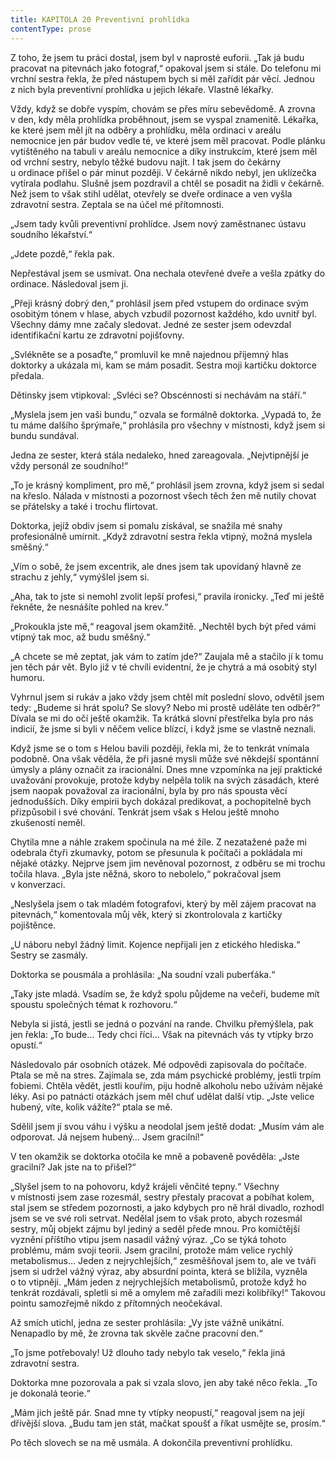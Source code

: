 ```yaml
---
title: KAPITOLA 20 Preventivní prohlídka
contentType: prose
---
```


<section>

Z toho, že jsem tu práci dostal, jsem byl v naprosté euforii. „Tak já budu pracovat na pitevnách jako fotograf,“ opakoval jsem si stále. Do telefonu mi vrchní sestra řekla, že před nástupem bych si měl zařídit pár věcí. Jednou z nich byla preventivní prohlídka u jejich lékaře. Vlastně lékařky.

Vždy, když se dobře vyspím, chovám se přes míru sebevědomě. A zrovna v den, kdy měla prohlídka proběhnout, jsem se vyspal znamenitě. Lékařka, ke které jsem měl jít na odběry a prohlídku, měla ordinaci v areálu nemocnice jen pár budov vedle té, ve které jsem měl pracovat. Podle plánku vytištěného na tabuli v areálu nemocnice a díky instrukcím, které jsem měl od vrchní sestry, nebylo těžké budovu najít. I tak jsem do čekárny u ordinace přišel o pár minut později. V čekárně nikdo nebyl, jen uklízečka vytírala podlahu. Slušně jsem pozdravil a chtěl se posadit na židli v čekárně. Než jsem to však stihl udělat, otevřely se dveře ordinace a ven vyšla zdravotní sestra. Zeptala se na účel mé přítomnosti.

„Jsem tady kvůli preventivní prohlídce. Jsem nový zaměstnanec ústavu soudního lékařství.“

„Jdete pozdě,“ řekla pak.

Nepřestával jsem se usmívat. Ona nechala otevřené dveře a vešla zpátky do ordinace. Následoval jsem ji.

„Přeji krásný dobrý den,“ prohlásil jsem před vstupem do ordi­nace svým osobitým tónem v hlase, abych vzbudil pozornost každého, kdo uvnitř byl. Všechny dámy mne začaly sledovat. Jedné ze sester jsem odevzdal identifikační kartu ze zdravotní pojišťovny.

„Svlékněte se a posaďte,“ promluvil ke mně najednou příjemný hlas doktorky a ukázala mi, kam se mám posadit. Sestra moji kartičku doktorce předala.

Dětinsky jsem vtipkoval: „Svléci se? Obscénnosti si nechávám na stáří.“

„Myslela jsem jen vaši bundu,“ ozvala se formálně doktorka. „Vypadá to, že tu máme dalšího šprýmaře,“ prohlásila pro všechny v místnosti, když jsem si bundu sundával.

Jedna ze sester, která stála nedaleko, hned zareagovala. „Nej­vtipnější je vždy personál ze soudního!“

„To je krásný kompliment, pro mě,“ prohlásil jsem zrovna, když jsem si sedal na křeslo. Nálada v místnosti a pozornost všech těch žen mě nutily chovat se přátelsky a také i trochu flirtovat.

Doktorka, jejíž obdiv jsem si pomalu získával, se snažila mé snahy profesionálně umírnit. „Když zdravotní sestra řekla vtipný, možná myslela směšný.“

„Vím o sobě, že jsem excentrik, ale dnes jsem tak upovídaný hlavně ze strachu z jehly,“ vymýšlel jsem si.

„Aha, tak to jste si nemohl zvolit lepší profesi,“ pravila ironicky. „Teď mi ještě řekněte, že nesnášíte pohled na krev.“

„Prokoukla jste mě,“ reagoval jsem okamžitě. „Nechtěl bych být před vámi vtipný tak moc, až budu směšný.“

„A chcete se mě zeptat, jak vám to zatím jde?“ Zaujala mě a stačilo jí k tomu jen těch pár vět. Bylo již v té chvíli evidentní, že je chytrá a má osobitý styl humoru.

Vyhrnul jsem si rukáv a jako vždy jsem chtěl mít poslední slovo, odvětil jsem tedy: „Budeme si hrát spolu? Se slovy? Nebo mi prostě uděláte ten odběr?“ Dívala se mi do očí ještě okamžik. Ta krátká slovní přestřelka byla pro nás indicií, že jsme si byli v něčem velice blízcí, i když jsme se vlastně neznali.

Když jsme se o tom s Helou bavili později, řekla mi, že to tenkrát vnímala podobně. Ona však věděla, že při jasné mysli může své někdejší spontánní úmysly a plány označit za iracionální. Dnes mne vzpomínka na její praktické uvažování provokuje, protože kdyby nelpěla tolik na svých zásadách, které jsem naopak považoval za iracionální, byla by pro nás spousta věcí jednodušších. Díky empirii bych dokázal predikovat, a pochopitelně bych přizpůsobil i své chování. Tenkrát jsem však s Helou ještě mnoho zkušeností neměl.

Chytila mne a náhle zrakem spočinula na mé žíle. Z nezatažené paže mi odebrala čtyři zkumavky, potom se přesunula k počítači a pokládala mi nějaké otázky. Nejprve jsem jim nevěnoval pozornost, z odběru se mi trochu točila hlava. „Byla jste něžná, skoro to nebolelo,“ pokračoval jsem v konverzaci.

„Neslyšela jsem o tak mladém fotografovi, který by měl zájem pracovat na pitevnách,“ komentovala můj věk, který si zkontrolovala z kartičky pojištěnce.

„U náboru nebyl žádný limit. Kojence nepřijali jen z etického hlediska.“ Sestry se zasmály.

Doktorka se pousmála a prohlásila: „Na soudní vzali puberťáka.“

„Taky jste mladá. Vsadím se, že když spolu půjdeme na večeři, budeme mít spoustu společných témat k rozhovoru.“

Nebyla si jistá, jestli se jedná o pozvání na rande. Chvilku přemýšlela, pak jen řekla: „To bude… Tedy chci říci… Však na pitevnách vás ty vtípky brzo opustí.“

Následovalo pár osobních otázek. Mé odpovědi zapisovala do počítače. Ptala se mě na stres. Zajímala se, zda mám psychické problémy, jestli trpím fobiemi. Chtěla vědět, jestli kouřím, piju hodně alkoholu nebo užívám nějaké léky. Asi po patnácti otázkách jsem měl chuť udělat další vtip. „Jste velice hubený, víte, kolik vážíte?“ ptala se mě.

Sdělil jsem jí svou váhu i výšku a neodolal jsem ještě dodat: „Musím vám ale odporovat. Já nejsem hubený… Jsem gracilní!“

V ten okamžik se doktorka otočila ke mně a pobaveně pověděla: „Jste gracilní? Jak jste na to přišel?“

„Slyšel jsem to na pohovoru, když krájeli věnčité tepny.“ Všechny v místnosti jsem zase rozesmál, sestry přestaly pracovat a pobíhat kolem, stal jsem se středem pozornosti, a jako kdybych pro ně hrál divadlo, rozhodl jsem se ve své roli setrvat. Nedělal jsem to však proto, abych rozesmál sestry, můj objekt zájmu byl jediný a seděl přede mnou. Pro komičtější vyznění příštího vtipu jsem nasadil vážný výraz. „Co se týká tohoto problému, mám svoji teorii. Jsem gracilní, protože mám velice rychlý metabolismus… Jeden z nejrychlejších,“ zesměšňoval jsem to, ale ve tváři jsem si udržel vážný výraz, aby absurdní pointa, která se blížila, vyzněla o to vtipněji. „Mám jeden z nejrychlejších metabolismů, protože když ho tenkrát rozdávali, spletli si mě a omylem mě zařadili mezi kolibříky!“ Takovou pointu samozřejmě nikdo z přítomných neočekával.

Až smích utichl, jedna ze sester prohlásila: „Vy jste vážně unikátní. Nenapadlo by mě, že zrovna tak skvěle začne pracovní den.“

„To jsme potřebovaly! Už dlouho tady nebylo tak veselo,“ řekla jiná zdravotní sestra.

Doktorka mne pozorovala a pak si vzala slovo, jen aby také něco řekla. „To je dokonalá teorie.“

„Mám jich ještě pár. Snad mne ty vtípky neopustí,“ reagoval jsem na její dřívější slova. „Budu tam jen stát, mačkat spoušť a říkat usmějte se, prosím.“

Po těch slovech se na mě usmála. A dokončila preventivní prohlídku.

</section>
